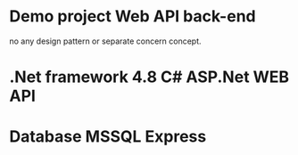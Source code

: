 # Demo project Web API back-end 
no any design pattern or separate concern concept. 
# .Net framework 4.8  C# ASP.Net WEB API

# Database MSSQL Express
